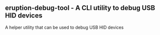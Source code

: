 ## eruption-debug-tool - A CLI utility to debug USB HID devices

A helper utility that can be used to debug USB HID devices
